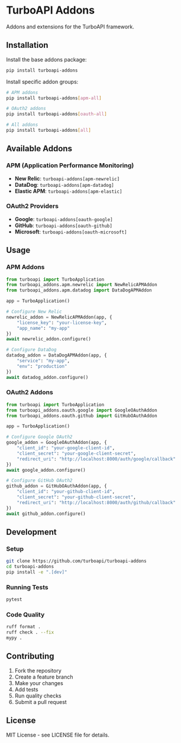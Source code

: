 # TurboAPI Addons

Addons and extensions for the TurboAPI framework.

## Installation

Install the base addons package:

```bash
pip install turboapi-addons
```

Install specific addon groups:

```bash
# APM addons
pip install turboapi-addons[apm-all]

# OAuth2 addons
pip install turboapi-addons[oauth-all]

# All addons
pip install turboapi-addons[all]
```

## Available Addons

### APM (Application Performance Monitoring)

- **New Relic**: `turboapi-addons[apm-newrelic]`
- **DataDog**: `turboapi-addons[apm-datadog]`
- **Elastic APM**: `turboapi-addons[apm-elastic]`

### OAuth2 Providers

- **Google**: `turboapi-addons[oauth-google]`
- **GitHub**: `turboapi-addons[oauth-github]`
- **Microsoft**: `turboapi-addons[oauth-microsoft]`

## Usage

### APM Addons

```python
from turboapi import TurboApplication
from turboapi_addons.apm.newrelic import NewRelicAPMAddon
from turboapi_addons.apm.datadog import DataDogAPMAddon

app = TurboApplication()

# Configure New Relic
newrelic_addon = NewRelicAPMAddon(app, {
    "license_key": "your-license-key",
    "app_name": "my-app"
})
await newrelic_addon.configure()

# Configure DataDog
datadog_addon = DataDogAPMAddon(app, {
    "service": "my-app",
    "env": "production"
})
await datadog_addon.configure()
```

### OAuth2 Addons

```python
from turboapi import TurboApplication
from turboapi_addons.oauth.google import GoogleOAuthAddon
from turboapi_addons.oauth.github import GitHubOAuthAddon

app = TurboApplication()

# Configure Google OAuth2
google_addon = GoogleOAuthAddon(app, {
    "client_id": "your-google-client-id",
    "client_secret": "your-google-client-secret",
    "redirect_uri": "http://localhost:8000/auth/google/callback"
})
await google_addon.configure()

# Configure GitHub OAuth2
github_addon = GitHubOAuthAddon(app, {
    "client_id": "your-github-client-id",
    "client_secret": "your-github-client-secret",
    "redirect_uri": "http://localhost:8000/auth/github/callback"
})
await github_addon.configure()
```

## Development

### Setup

```bash
git clone https://github.com/turboapi/turboapi-addons
cd turboapi-addons
pip install -e ".[dev]"
```

### Running Tests

```bash
pytest
```

### Code Quality

```bash
ruff format .
ruff check . --fix
mypy .
```

## Contributing

1. Fork the repository
2. Create a feature branch
3. Make your changes
4. Add tests
5. Run quality checks
6. Submit a pull request

## License

MIT License - see LICENSE file for details.
